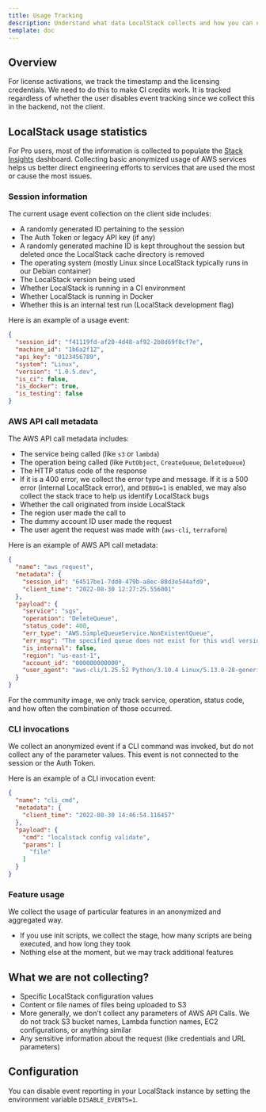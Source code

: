 ```yaml
---
title: Usage Tracking
description: Understand what data LocalStack collects and how you can opt out of usage tracking
template: doc
---
```


## Overview

For license activations, we track the timestamp and the licensing credentials.
We need to do this to make CI credits work.
It is tracked regardless of whether the user disables event tracking since we collect this in the backend, not the client.

## LocalStack usage statistics

For Pro users, most of the information is collected to populate the [Stack Insights](/aws/capabilities/web-app/stack-insights) dashboard.
Collecting basic anonymized usage of AWS services helps us better direct engineering efforts to services that are used the most or cause the most issues.

### Session information

The current usage event collection on the client side includes:

- A randomly generated ID pertaining to the session
- The Auth Token or legacy API key (if any)
- A randomly generated machine ID is kept throughout the session but deleted once the LocalStack cache directory is removed
- The operating system (mostly Linux since LocalStack typically runs in our Debian container)
- The LocalStack version being used
- Whether LocalStack is running in a CI environment
- Whether LocalStack is running in Docker
- Whether this is an internal test run (LocalStack development flag)

Here is an example of a usage event:

```json
{
  "session_id": "f41119fd-af20-4d48-af92-2b8d69f8cf7e",
  "machine_id": "1b6a2f12",
  "api_key": "0123456789",
  "system": "Linux",
  "version": "1.0.5.dev",
  "is_ci": false,
  "is_docker": true,
  "is_testing": false
}
```

### AWS API call metadata

The AWS API call metadata includes:

- The service being called (like `s3` or `lambda`)
- The operation being called (like `PutObject`, `CreateQueue`, `DeleteQueue`)
- The HTTP status code of the response
- If it is a 400 error, we collect the error type and message.
  If it is a 500 error (internal LocalStack error), and `DEBUG=1` is enabled, we may also collect the stack trace to help us identify LocalStack bugs
- Whether the call originated from inside LocalStack
- The region user made the call to
- The dummy account ID user made the request
- The user agent the request was made with (`aws-cli`, `terraform`)

Here is an example of AWS API call metadata:

```json
{
  "name": "aws_request",
  "metadata": {
    "session_id": "64517be1-7dd0-479b-a8ec-88d3e544afd9",
    "client_time": "2022-08-30 12:27:25.556001"
  },
  "payload": {
    "service": "sqs",
    "operation": "DeleteQueue",
    "status_code": 400,
    "err_type": "AWS.SimpleQueueService.NonExistentQueue",
    "err_msg": "The specified queue does not exist for this wsdl version.",
    "is_internal": false,
    "region": "us-east-1",
    "account_id": "000000000000",
    "user_agent": "aws-cli/1.25.52 Python/3.10.4 Linux/5.13.0-28-generic awscrt/0.14.0 botocore/1.27.52"
  }
}
```

For the community image, we only track service, operation, status code, and how often the combination of those occurred.

### CLI invocations

We collect an anonymized event if a CLI command was invoked, but do not collect any of the parameter values.
This event is not connected to the session or the Auth Token.

Here is an example of a CLI invocation event:

```json
{
  "name": "cli_cmd",
  "metadata": {
    "client_time": "2022-08-30 14:46:54.116457"
  },
  "payload": {
    "cmd": "localstack config validate",
    "params": [
      "file"
    ]
  }
}
```

### Feature usage

We collect the usage of particular features in an anonymized and aggregated way.

- If you use init scripts, we collect the stage, how many scripts are being executed, and how long they took
- Nothing else at the moment, but we may track additional features

## What we are not collecting?

- Specific LocalStack configuration values
- Content or file names of files being uploaded to S3
- More generally, we don't collect any parameters of AWS API Calls.
  We do not track S3 bucket names, Lambda function names, EC2 configurations, or anything similar
- Any sensitive information about the request (like credentials and URL parameters)

## Configuration

You can disable event reporting in your LocalStack instance by setting the environment variable `DISABLE_EVENTS=1`.
